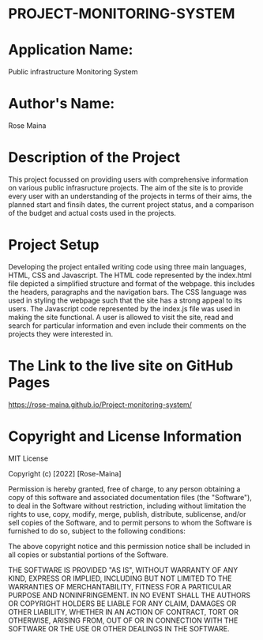 # PROJECT-MONITORING-SYSTEM
# Application Name: 
Public infrastructure Monitoring System
# Author's Name: 
Rose Maina
# Description of the Project
This project focussed on providing users with comprehensive information on various public infrasructure projects. The aim of the site is to provide every user with an understanding of the projects in terms of their aims, the planned start and finsih dates, the current project status, and a comparison of the budget and actual costs used in the projects.

# Project Setup 

Developing the project entailed writing code using three main languages, HTML, CSS and Javascript. The HTML code represented by the index.html file depicted a simplified structure and format of the webpage. this includes the headers, paragraphs and the navigation bars. The CSS language was used in styling the webpage such that the site has a strong appeal to its users. The Javascript code represented by the index.js file was used in making the site functional. A user is allowed to visit the site, read and search for particular information and even include their comments on the projects they were interested in. 

# The Link to the live site on GitHub Pages 

https://rose-maina.github.io/Project-monitoring-system/

# Copyright and License Information
MIT License

Copyright (c) [2022] [Rose-Maina]

Permission is hereby granted, free of charge, to any person obtaining a copy
of this software and associated documentation files (the "Software"), to deal
in the Software without restriction, including without limitation the rights
to use, copy, modify, merge, publish, distribute, sublicense, and/or sell
copies of the Software, and to permit persons to whom the Software is
furnished to do so, subject to the following conditions:

The above copyright notice and this permission notice shall be included in all
copies or substantial portions of the Software.

THE SOFTWARE IS PROVIDED "AS IS", WITHOUT WARRANTY OF ANY KIND, EXPRESS OR
IMPLIED, INCLUDING BUT NOT LIMITED TO THE WARRANTIES OF MERCHANTABILITY,
FITNESS FOR A PARTICULAR PURPOSE AND NONINFRINGEMENT. IN NO EVENT SHALL THE
AUTHORS OR COPYRIGHT HOLDERS BE LIABLE FOR ANY CLAIM, DAMAGES OR OTHER
LIABILITY, WHETHER IN AN ACTION OF CONTRACT, TORT OR OTHERWISE, ARISING FROM,
OUT OF OR IN CONNECTION WITH THE SOFTWARE OR THE USE OR OTHER DEALINGS IN THE
SOFTWARE.
